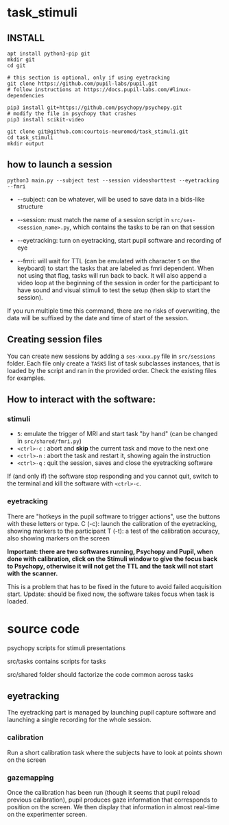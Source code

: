 # task_stimuli

## INSTALL

```
apt install python3-pip git
mkdir git
cd git

# this section is optional, only if using eyetracking
git clone https://github.com/pupil-labs/pupil.git
# follow instructions at https://docs.pupil-labs.com/#linux-dependencies

pip3 install git+https://github.com/psychopy/psychopy.git
# modify the file in psychopy that crashes
pip3 install scikit-video

git clone git@github.com:courtois-neuromod/task_stimuli.git
cd task_stimuli
mkdir output
```


## how to launch a session

`python3 main.py --subject test --session videoshorttest --eyetracking --fmri`

- --subject: can be whatever, will be used to save data in a bids-like structure
- --session: must match the name of a session script in `src/ses-<session_name>.py`, which contains the tasks to be ran on that session
- --eyetracking: turn on eyetracking, start pupil software and recording of eye

- --fmri: will wait for TTL (can be emulated with character `5` on the keyboard) to start the tasks that are labeled as fmri dependent. When not using that flag, tasks will run back to back. It will also append a video loop at the beginning of the session in order for the participant to have sound and visual stimuli to test the setup (then skip to start the session).


If you run multiple time this command, there are no risks of overwriting, the data will be suffixed by the date and time of start of the session.

## Creating session files

You can create new sessions by adding a `ses-xxxx.py` file in `src/sessions` folder.
Each file only create a `TASKS` list of task subclasses instances, that is loaded by the script and ran in the provided order.
Check the existing files for examples.

## How to interact with the software:

### stimuli

- `5`: emulate the trigger of MRI and start task "by hand" (can be changed in `src/shared/fmri.py`)
- `<ctrl>-c` : abort and **skip** the current task and move to the next one
- `<ctrl>-n` : abort the task and restart it, showing again the instruction
- `<ctrl>-q` : quit the session, saves and close the eyetracking software

If (and only if) the software stop responding and you cannot quit, switch to the terminal and kill the software with `<ctrl>-c`.

### eyetracking

There are "hotkeys in the pupil software to trigger actions", use the buttons with these letters or type.
C (<shift>-c): launch the calibration of the eyetracking, showing markers to the participant
T (<shift>-t): a test of the calibration accuracy, also showing markers on the screen


**Important: there are two softwares running, Psychopy and Pupil, when done with calibration, click on the Stimuli window to give the focus back to Psychopy, otherwise it will not get the TTL and the task will not start with the scanner.**

This is a problem that has to be fixed in the future to avoid failed acquisition start.
Update: should be fixed now, the software takes focus when task is loaded.

# source code

psychopy scripts for stimuli presentations

src/tasks contains scripts for tasks

src/shared folder should factorize the code common across tasks

## eyetracking

The eyetracking part is managed by launching pupil capture software and launching a single recording for the whole session.

### calibration

Run a short calibration task where the subjects have to look at points shown on the screen

### gazemapping

Once the calibration has been run (though it seems that pupil reload previous calibration), pupil produces gaze information that corresponds to position on the screen.
We then display that information in almost real-time on the experimenter screen.
